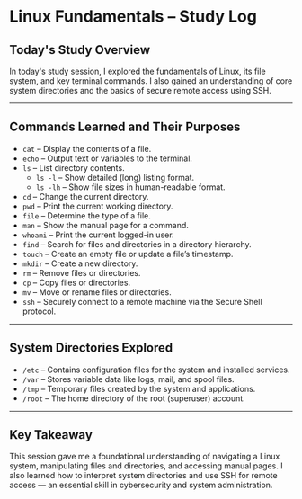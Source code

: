 # Linux Fundamentals – Study Log

##  Today's Study Overview

In today's study session, I explored the fundamentals of Linux, its file system, and key terminal commands. I also gained an understanding of core system directories and the basics of secure remote access using SSH.

---

##  Commands Learned and Their Purposes

- `cat` – Display the contents of a file.
- `echo` – Output text or variables to the terminal.
- `ls` – List directory contents.
  - `ls -l` – Show detailed (long) listing format.
  - `ls -lh` – Show file sizes in human-readable format.
- `cd` – Change the current directory.
- `pwd` – Print the current working directory.
- `file` – Determine the type of a file.
- `man` – Show the manual page for a command.
- `whoami` – Print the current logged-in user.
- `find` – Search for files and directories in a directory hierarchy.
- `touch` – Create an empty file or update a file’s timestamp.
- `mkdir` – Create a new directory.
- `rm` – Remove files or directories.
- `cp` – Copy files or directories.
- `mv` – Move or rename files or directories.
- `ssh` – Securely connect to a remote machine via the Secure Shell protocol.

---

## System Directories Explored

- `/etc` – Contains configuration files for the system and installed services.
- `/var` – Stores variable data like logs, mail, and spool files.
- `/tmp` – Temporary files created by the system and applications.
- `/root` – The home directory of the root (superuser) account.

---

##  Key Takeaway

This session gave me a foundational understanding of navigating a Linux system, manipulating files and directories, and accessing manual pages. I also learned how to interpret system directories and use SSH for remote access — an essential skill in cybersecurity and system administration.
